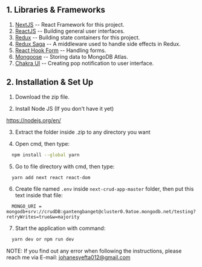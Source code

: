 ## 1. Libraries & Frameworks

1. [NextJS](https://nextjs.org/)                    -- React Framework for this project.
2. [ReactJS](https://reactjs.org/)                  -- Building general user interfaces.
3. [Redux](https://redux.js.org/)                   -- Building state containers for this project.
4. [Redux Saga](https://redux-saga.js.org/)         -- A middleware used to handle side effects in Redux. 
5. [React Hook Form](https://react-hook-form.com/)  -- Handling forms.
6. [Mongoose](https://mongoosejs.com/)              -- Storing data to MongoDB Atlas.
7. [Chakra UI](https://chakra-ui.com/)              -- Creating pop notification to user interface.

## 2. Installation & Set Up

1. Download the zip file.

2. Install Node JS (If you don't have it yet)

  https://nodejs.org/en/
 
3. Extract the folder inside .zip to any directory you want

4. Open cmd, then type:

```bash
  npm install --global yarn
```

5. Go to file directory with cmd, then type:

```bash
  yarn add next react react-dom
```

6. Create file named `.env` inside `next-crud-app-master` folder, then put this text inside that file:

```env
  MONGO_URI = mongodb+srv://crudDB:gantengbanget@cluster0.9atoe.mongodb.net/testing?retryWrites=true&w=majority
```

7. Start the application with command:

```bash
  yarn dev or npm run dev
```

NOTE: If you find out any error when following the instructions, please reach me via E-mail:
johanesyefta012@gmail.com
